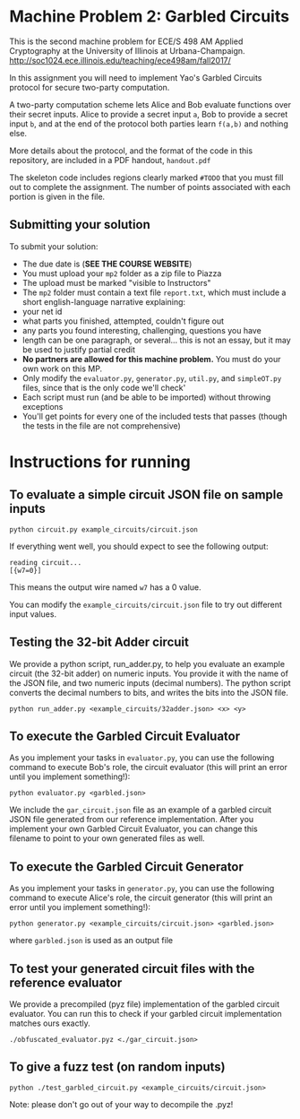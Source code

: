 Machine Problem 2: Garbled Circuits
===================================
This is the second machine problem for ECE/S 498 AM Applied Cryptography at the University of Illinois at Urbana-Champaign. http://soc1024.ece.illinois.edu/teaching/ece498am/fall2017/

In this assignment you will need to implement Yao's Garbled Circuits protocol for secure two-party computation.

A two-party computation scheme lets Alice and Bob evaluate functions over their secret inputs. Alice to provide a secret input `a`, Bob to provide a secret input `b`, and at the end of the protocol both parties learn `f(a,b)` and nothing else.

More details about the protocol, and the format of the code in this repository, are included in a PDF handout, `handout.pdf`

The skeleton code includes regions clearly marked `#TODO` that you must fill out to complete the assignment. The number of points associated with each portion is given in the file.

Submitting your solution
------------------------

To submit your solution:
- The due date is (**SEE THE COURSE WEBSITE**)
- You must upload your `mp2` folder as a zip file to Piazza
- The upload must be marked "visible to Instructors"
- The `mp2` folder must contain a text file `report.txt`, which must include a short english-language narrative explaining:
- your net id
- what parts you finished, attempted, couldn't figure out
- any parts you found interesting, challenging, questions you have
- length can be one paragraph, or several... this is not an essay, but it may be used to justify partial credit
- **No partners are allowed for this machine problem.** You must do your own work on this MP.
- Only modify the `evaluator.py`, `generator.py`, `util.py`, and `simpleOT.py` files, since that is the only code we'll check'
- Each script must run (and be able to be imported) without throwing exceptions
- You'll get points for every one of the included tests that passes (though the tests in the file are not comprehensive)
	
Instructions for running
========================

## To evaluate a simple circuit JSON file on sample inputs
```
python circuit.py example_circuits/circuit.json
```

If everything went well, you should expect to see the following output:
```
reading circuit...
[{w7=0}]
```
This means the output wire named `w7` has a 0 value.

You can modify the `example_circuits/circuit.json` file to try out different input values.

## Testing the 32-bit Adder circuit
We provide a python script, run_adder.py, to help you evaluate an example circuit (the 32-bit adder) on numeric inputs. You provide it with the name of the JSON file, and two numeric inputs (decimal numbers). The python script converts the decimal numbers to bits, and writes the bits into the JSON file.

```
python run_adder.py <example_circuits/32adder.json> <x> <y>
```

## To execute the Garbled Circuit Evaluator
As you implement your tasks in `evaluator.py`, you can use the following command to execute Bob's role, the circuit evaluator (this will print an error until you implement something!):
```
python evaluator.py <garbled.json>
```
We include the `gar_circuit.json` file as an example of a garbled circuit JSON file generated from our reference implementation. After you implement your own Garbled Circuit Evaluator, you can change this filename to point to your own generated files as well.


## To execute the Garbled Circuit Generator
As you implement your tasks in `generator.py`, you can use the following command to execute Alice's role, the circuit generator (this will print an error until you implement something!):
```
python generator.py <example_circuits/circuit.json> <garbled.json>
```
where `garbled.json` is used as an output file

## To test your generated circuit files with the reference evaluator
We provide a precompiled (pyz file) implementation of the garbled circuit evaluator. You can run this to check if your garbled circuit implementation matches ours exactly.
```
./obfuscated_evaluator.pyz <./gar_circuit.json>
```

## To give a fuzz test (on random inputs)
```
python ./test_garbled_circuit.py <example_circuits/circuit.json>
```

Note: please don't go out of your way to decompile the .pyz!
